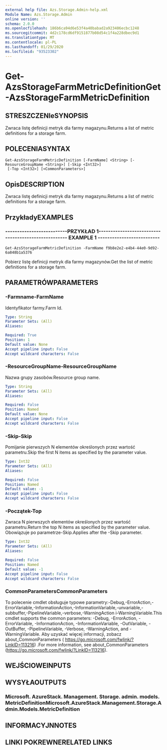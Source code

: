 ```yaml
---
external help file: Azs.Storage.Admin-help.xml
Module Name: Azs.Storage.Admin
online version: ''
schema: 2.0.0
ms.openlocfilehash: 186b6ca94d6e53f4a40babad2a923406ecbc1248
ms.sourcegitcommit: 4d2c178cd6df9151877b08d54c1f4a228dbec9d1
ms.translationtype: MT
ms.contentlocale: pl-PL
ms.lasthandoff: 01/29/2020
ms.locfileid: "93523302"
---
```

# <span data-ttu-id="50f7f-101">Get-AzsStorageFarmMetricDefinition</span><span class="sxs-lookup"><span data-stu-id="50f7f-101">Get-AzsStorageFarmMetricDefinition</span></span>

## <span data-ttu-id="50f7f-102">STRESZCZENIe</span><span class="sxs-lookup"><span data-stu-id="50f7f-102">SYNOPSIS</span></span>
<span data-ttu-id="50f7f-103">Zwraca listę definicji metryk dla farmy magazynu.</span><span class="sxs-lookup"><span data-stu-id="50f7f-103">Returns a list of metric definitions for a storage farm.</span></span>

## <span data-ttu-id="50f7f-104">POLECENIA</span><span class="sxs-lookup"><span data-stu-id="50f7f-104">SYNTAX</span></span>

```
Get-AzsStorageFarmMetricDefinition [-FarmName] <String> [-ResourceGroupName <String>] [-Skip <Int32>]
 [-Top <Int32>] [<CommonParameters>]
```

## <span data-ttu-id="50f7f-105">Opis</span><span class="sxs-lookup"><span data-stu-id="50f7f-105">DESCRIPTION</span></span>
<span data-ttu-id="50f7f-106">Zwraca listę definicji metryk dla farmy magazynu.</span><span class="sxs-lookup"><span data-stu-id="50f7f-106">Returns a list of metric definitions for a storage farm.</span></span>

## <span data-ttu-id="50f7f-107">Przykłady</span><span class="sxs-lookup"><span data-stu-id="50f7f-107">EXAMPLES</span></span>

### <span data-ttu-id="50f7f-108">--------------------------PRZYKŁAD 1--------------------------</span><span class="sxs-lookup"><span data-stu-id="50f7f-108">-------------------------- EXAMPLE 1 --------------------------</span></span>
```
Get-AzsStorageFarmMetricDefinition -FarmName f9b8e2e2-e4b4-44e0-9d92-6a848b1a5376
```

<span data-ttu-id="50f7f-109">Pobierz listę definicji metryk dla farmy magazynów.</span><span class="sxs-lookup"><span data-stu-id="50f7f-109">Get the list of metric definitions for a storage farm.</span></span>

## <span data-ttu-id="50f7f-110">PARAMETRÓW</span><span class="sxs-lookup"><span data-stu-id="50f7f-110">PARAMETERS</span></span>

### <span data-ttu-id="50f7f-111">-Farmname</span><span class="sxs-lookup"><span data-stu-id="50f7f-111">-FarmName</span></span>
<span data-ttu-id="50f7f-112">Identyfikator farmy.</span><span class="sxs-lookup"><span data-stu-id="50f7f-112">Farm Id.</span></span>

```yaml
Type: String
Parameter Sets: (All)
Aliases: 

Required: True
Position: 1
Default value: None
Accept pipeline input: False
Accept wildcard characters: False
```

### <span data-ttu-id="50f7f-113">-ResourceGroupName</span><span class="sxs-lookup"><span data-stu-id="50f7f-113">-ResourceGroupName</span></span>
<span data-ttu-id="50f7f-114">Nazwa grupy zasobów.</span><span class="sxs-lookup"><span data-stu-id="50f7f-114">Resource group name.</span></span>

```yaml
Type: String
Parameter Sets: (All)
Aliases: 

Required: False
Position: Named
Default value: None
Accept pipeline input: False
Accept wildcard characters: False
```

### <span data-ttu-id="50f7f-115">-Skip</span><span class="sxs-lookup"><span data-stu-id="50f7f-115">-Skip</span></span>
<span data-ttu-id="50f7f-116">Pomijanie pierwszych N elementów określonych przez wartość parametru.</span><span class="sxs-lookup"><span data-stu-id="50f7f-116">Skip the first N items as specified by the parameter value.</span></span>

```yaml
Type: Int32
Parameter Sets: (All)
Aliases: 

Required: False
Position: Named
Default value: -1
Accept pipeline input: False
Accept wildcard characters: False
```

### <span data-ttu-id="50f7f-117">-Początek</span><span class="sxs-lookup"><span data-stu-id="50f7f-117">-Top</span></span>
<span data-ttu-id="50f7f-118">Zwraca N pierwszych elementów określonych przez wartość parametru.</span><span class="sxs-lookup"><span data-stu-id="50f7f-118">Return the top N items as specified by the parameter value.</span></span>
<span data-ttu-id="50f7f-119">Obowiązuje po parametrze-Skip.</span><span class="sxs-lookup"><span data-stu-id="50f7f-119">Applies after the -Skip parameter.</span></span>

```yaml
Type: Int32
Parameter Sets: (All)
Aliases: 

Required: False
Position: Named
Default value: -1
Accept pipeline input: False
Accept wildcard characters: False
```

### <span data-ttu-id="50f7f-120">CommonParameters</span><span class="sxs-lookup"><span data-stu-id="50f7f-120">CommonParameters</span></span>
<span data-ttu-id="50f7f-121">To polecenie cmdlet obsługuje typowe parametry:-Debug,-ErrorAction,-ErrorVariable,-InformationAction,-InformationVariable,-unvariable,-subbuffer,-PipelineVariable,-verbose,-WarningAction i-WarningVariable.</span><span class="sxs-lookup"><span data-stu-id="50f7f-121">This cmdlet supports the common parameters: -Debug, -ErrorAction, -ErrorVariable, -InformationAction, -InformationVariable, -OutVariable, -OutBuffer, -PipelineVariable, -Verbose, -WarningAction, and -WarningVariable.</span></span> <span data-ttu-id="50f7f-122">Aby uzyskać więcej informacji, zobacz about_CommonParameters ( https://go.microsoft.com/fwlink/?LinkID=113216) .</span><span class="sxs-lookup"><span data-stu-id="50f7f-122">For more information, see about_CommonParameters (https://go.microsoft.com/fwlink/?LinkID=113216).</span></span>

## <span data-ttu-id="50f7f-123">WEJŚCIOWE</span><span class="sxs-lookup"><span data-stu-id="50f7f-123">INPUTS</span></span>

## <span data-ttu-id="50f7f-124">WYSYŁA</span><span class="sxs-lookup"><span data-stu-id="50f7f-124">OUTPUTS</span></span>

### <span data-ttu-id="50f7f-125">Microsoft. AzureStack. Management. Storage. admin. models. MetricDefinition</span><span class="sxs-lookup"><span data-stu-id="50f7f-125">Microsoft.AzureStack.Management.Storage.Admin.Models.MetricDefinition</span></span>

## <span data-ttu-id="50f7f-126">INFORMACYJN</span><span class="sxs-lookup"><span data-stu-id="50f7f-126">NOTES</span></span>

## <span data-ttu-id="50f7f-127">LINKI POKREWNE</span><span class="sxs-lookup"><span data-stu-id="50f7f-127">RELATED LINKS</span></span>

